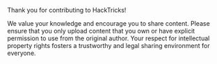 Thank you for contributing to HackTricks!

We value your knowledge and encourage you to share content. Please ensure that you only upload content that you own or have explicit permission to use from the original author. Your respect for intellectual property rights fosters a trustworthy and legal sharing environment for everyone.
